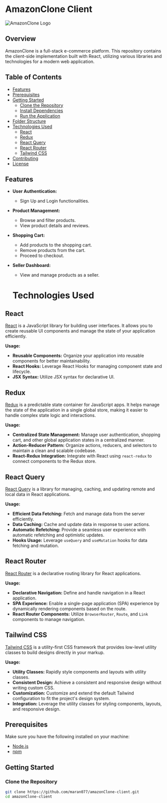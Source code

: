 # AmazonClone Client

![AmazonClone Logo](link-to-your-logo.png)

## Overview

AmazonClone is a full-stack e-commerce platform. This repository contains the client-side implementation built with React, utilizing various libraries and technologies for a modern web application.

## Table of Contents

- [Features](#features)
- [Prerequisites](#prerequisites)
- [Getting Started](#getting-started)
  - [Clone the Repository](#clone-the-repository)
  - [Install Dependencies](#install-dependencies)
  - [Run the Application](#run-the-application)
- [Folder Structure](#folder-structure)
- [Technologies Used](#technologies-used)
  - [React](#react)
  - [Redux](#redux)
  - [React Query](#react-query)
  - [React Router](#react-router)
  - [Tailwind CSS](#tailwind-css)
- [Contributing](#contributing)
- [License](#license)

## Features

- **User Authentication:**

  - Sign Up and Login functionalities.

- **Product Management:**

  - Browse and filter products.
  - View product details and reviews.

- **Shopping Cart:**

  - Add products to the shopping cart.
  - Remove products from the cart.
  - Proceed to checkout.

- **Seller Dashboard:**

  - View and manage products as a seller.

  # Technologies Used

## React

[React](https://reactjs.org/) is a JavaScript library for building user interfaces. It allows you to create reusable UI components and manage the state of your application efficiently.

**Usage:**

- **Reusable Components:** Organize your application into reusable components for better maintainability.
- **React Hooks:** Leverage React Hooks for managing component state and lifecycle.
- **JSX Syntax:** Utilize JSX syntax for declarative UI.

## Redux

[Redux](https://redux.js.org/) is a predictable state container for JavaScript apps. It helps manage the state of the application in a single global store, making it easier to handle complex state logic and interactions.

**Usage:**

- **Centralized State Management:** Manage user authentication, shopping cart, and other global application states in a centralized manner.
- **Action-Reducer Pattern:** Organize actions, reducers, and selectors to maintain a clean and scalable codebase.
- **React-Redux Integration:** Integrate with React using `react-redux` to connect components to the Redux store.

## React Query

[React Query](https://react-query.tanstack.com/) is a library for managing, caching, and updating remote and local data in React applications.

**Usage:**

- **Efficient Data Fetching:** Fetch and manage data from the server efficiently.
- **Data Caching:** Cache and update data in response to user actions.
- **Automatic Refetching:** Provide a seamless user experience with automatic refetching and optimistic updates.
- **Hooks Usage:** Leverage `useQuery` and `useMutation` hooks for data fetching and mutation.

## React Router

[React Router](https://reactrouter.com/) is a declarative routing library for React applications.

**Usage:**

- **Declarative Navigation:** Define and handle navigation in a React application.
- **SPA Experience:** Enable a single-page application (SPA) experience by dynamically rendering components based on the route.
- **React Router Components:** Utilize `BrowserRouter`, `Route`, and `Link` components to manage navigation.

## Tailwind CSS

[Tailwind CSS](https://tailwindcss.com/) is a utility-first CSS framework that provides low-level utility classes to build designs directly in your markup.

**Usage:**

- **Utility Classes:** Rapidly style components and layouts with utility classes.
- **Consistent Design:** Achieve a consistent and responsive design without writing custom CSS.
- **Customization:** Customize and extend the default Tailwind configuration to fit the project's design system.
- **Integration:** Leverage the utility classes for styling components, layouts, and responsive design.

## Prerequisites

Make sure you have the following installed on your machine:

- [Node.js](https://nodejs.org/)
- [npm](https://www.npmjs.com/)

## Getting Started

### Clone the Repository

```bash
git clone https://github.com/maran077/amazonClone-client.git
cd amazonClone-client
```
